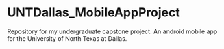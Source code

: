 # UNTDallas_MobileAppProject
Repository for my undergraduate capstone project. An android mobile app for the University of North Texas at Dallas.

